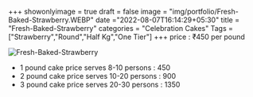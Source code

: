 +++
showonlyimage = true
draft = false
image = "img/portfolio/Fresh-Baked-Strawberry.WEBP"
date ="2022-08-07T16:14:29+05:30"
title = "Fresh-Baked-Strawberry"
categories = "Celebration Cakes"
Tags = ["Strawberry","Round","Half Kg","One Tier"]
+++
price : ₹450 per pound
<!--more-->
![Fresh-Baked-Strawberry](/img/portfolio/Fresh-Baked-Strawberry.WEBP)
* 1 pound cake price serves 8-10 persons : 450
* 2 pound cake price serves 10-20 persons : 900
* 3 pound cake price serves 20-30 persons : 1350
